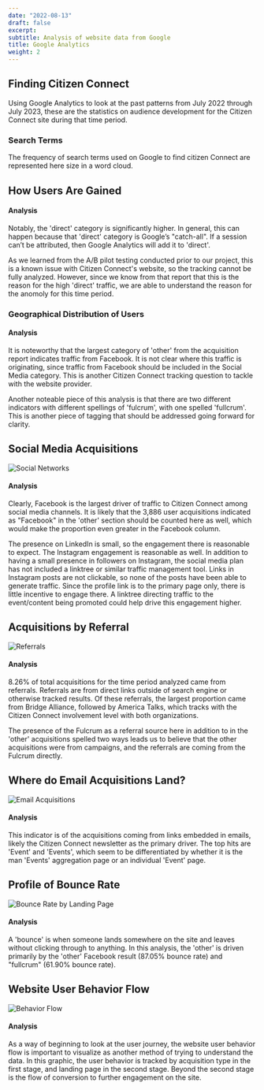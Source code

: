 ```yaml
---
date: "2022-08-13"
draft: false
excerpt: 
subtitle: Analysis of website data from Google
title: Google Analytics
weight: 2
---
```


## Finding Citizen Connect

Using Google Analytics to look at the past patterns from July 2022 through July 2023, these are the statistics on audience development for the Citizen Connect site during that time period.

### Search Terms

<div class="flourish-embed flourish-word-cloud" data-src="visualisation/14689457"><script src="https://public.flourish.studio/resources/embed.js"></script></div>

The frequency of search terms used on Google to find citizen Connect are represented here size in a word cloud.

## How Users Are Gained

<div class="flourish-embed flourish-chart" data-src="visualisation/14689169"><script src="https://public.flourish.studio/resources/embed.js"></script></div>

#### Analysis

Notably, the 'direct' category is significantly higher.
In general, this can happen because that 'direct' category is Google’s "catch-all". If a session can’t be attributed, then Google Analytics will add it to 'direct'.

As we learned from the A/B pilot testing conducted prior to our project, this is a known issue with Citizen Connect's website, so the tracking cannot be fully analyzed. However, since we know from that report that this is the reason for the high 'direct' traffic, we are able to understand the reason for the anomoly for this time period.

### Geographical Distribution of Users

<div class="flourish-embed flourish-map" data-src="visualisation/14687959"><script src="https://public.flourish.studio/resources/embed.js"></script></div>

#### Analysis

It is noteworthy that the largest category of 'other' from the acquisition report indicates traffic from Facebook. It is not clear where this traffic is originating, since traffic from Facebook should be included in the Social Media category. This is another Citizen Connect tracking question to tackle with the website provider.

Another noteable piece of this analysis is that there are two different indicators with different spellings of 'fulcrum', with one spelled 'fullcrum'. This is another piece of tagging that should be addressed going forward for clarity.

## Social Media Acquisitions

![Social Networks](social-network-acq.jpg)

#### Analysis

Clearly, Facebook is the largest driver of traffic to Citizen Connect among social media channels. It is likely that the 3,886 user acquisitions indicated as "Facebook" in the 'other' section should be counted here as well, which would make the proportion even greater in the Facebook column.

The presence on LinkedIn is small, so the engagement there is reasonable to expect. The Instagram engagement is reasonable as well. In addition to having a small presence in followers on Instagram, the social media plan has not included a linktree or similar traffic management tool. Links in Instagram posts are not clickable, so none of the posts have been able to generate traffic. Since the profile link is to the primary page only, there is little incentive to engage there. A linktree directing traffic to the event/content being promoted could help drive this engagement higher.

## Acquisitions by Referral

![Referrals](referrals-acq.jpg)

#### Analysis

8.26% of total acquisitions for the time period analyzed came from referrals. Referrals are from direct links outside of search engine or otherwise tracked results. Of these referrals, the largest proportion came from Bridge Alliance, followed by America Talks, which tracks with the Citizen Connect involvement level with both organizations.

The presence of the Fulcrum as a referral source here in addition to in the 'other' acquisitions spelled two ways leads us to believe that the other acquisitions were from campaigns, and the referrals are coming from the Fulcrum directly.

## Where do Email Acquisitions Land?

![Email Acquisitions](email-acq-landing.jpg)

#### Analysis

This indicator is of the acquisitions coming from links embedded in emails, likely the Citizen Connect newsletter as the primary driver. The top hits are 'Event' and 'Events', which seem to be differentiated by whether it is the man 'Events' aggregation page or an individual 'Event' page.

## Profile of Bounce Rate

![Bounce Rate by Landing Page](bounce-default.jpg)

#### Analysis

A 'bounce' is when someone lands somewhere on the site and leaves without clicking through to  anything. In this analysis, the 'other' is driven primarily by the 'other' Facebook result (87.05% bounce rate) and "fullcrum" (61.90% bounce rate).

## Website User Behavior Flow

![Behavior Flow](behavior-flow.png)

#### Analysis

As a way of beginning to look at the user journey, the website user behavior flow is important to visualize as another method of trying to understand the data. In this graphic, the user behavior is tracked by acquisition type in the first stage, and landing page in the second stage. Beyond the second stage is the flow of conversion to further engagement on the site.




